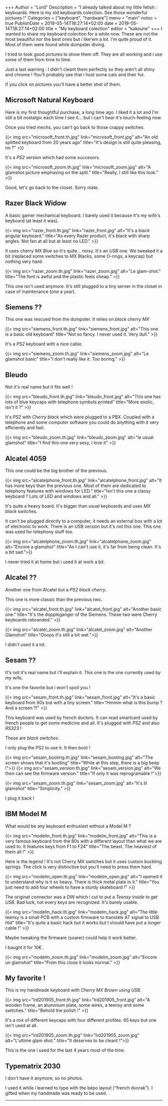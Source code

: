 +++
Author = "Lord"
Description = "I already talked about my little fetish : keyboards. Here is my old keyboards colection. See those wonderful pictures !"
Categories = ["keyboard", "hardware"]
menu = "main"
notoc = true
PublishDate = 2019-05-14T18:27:14+02:00
date = 2019-05-14T18:27:14+02:00
title = "My keyboard colection"
editor = "kakoune"
+++
I wanted to share my keyboard colection for a while now.
These are not the most beautiful nor the best ones but i like'em a lot.
I'm quite proud of it.
Most of them were found while dumpster diving.

I tried to took good pictures to show them off.
They are all working and i use some of them from time to time.

Just a last warning : I didn't cleant them perfectly so they aren't all shiny and chrome !
You'll probably see that i host some cats and their fur.

If you click on pictures you'll have a better shot of them.

## Microsoft Natural Keyboard

Here is my first thoughtful purchase, a long time ago.
I liked it a lot and I'm still a bit nostalgic each time I see it… but i can't bear it's touch-feeling now.

Once you tried mechs, you can't go back to those crappy switches.

{{< img src="microsoft_front.th.jpg" link="microsoft_front.jpg" alt="An old splitted keyboard from 20 years ago" title="It's design is still quite pleasing, no ?"  >}}

It's a *PS2* version which had some succesors.

{{< img src="microsoft_zoom.th.jpg" link="microsoft_zoom.jpg" alt="A glamshot picture emphasing on the split." title="Really, I still like this look." >}}

Good, let's go back to the closet.
Sorry mate.

## Razer Black Widow

A basic gamer mechanical keyboard.
I barely used it because it's my wife's keyboard (at least it was).

{{< img src="razer_front.th.jpg" link="razer_front.jpg" alt="It's a black angular keyboard." title="As every Razer product, it's black with sharp angles. Not fan at all but at least no LED." >}}

It uses cherry *MX Blue* so it's quite… noisy.
It's an *USB* one.
We tweaked it a bit (replaced some switches to MX Blacks, some O-rings, a keycap) but nothing very hard.

{{< img src="razer_zoom.th.jpg" link="razer_zoom.jpg" alt="Le glam-shot." title="The font is awful and the plastic feels cheap." >}}

This one isn't used anymore.
It's still plugged to a tiny server in the closet in case of maintenance (one a year).

## Siemens ??

This one was rescued from the dumpster.
It relies on *black cherry MX*

{{< img src="siemens_front.th.jpg" link="siemens_front.jpg" alt="This one is a basic old keyboard" title="Not so fancy. I never used it. Very dull." >}}

It's a *PS2* keyboard with a nice cable.

{{< img src="siemens_zoom.th.jpg" link="siemens_zoom.jpg" alt="Le glamshot basic" title="I don't really like it. Too boring." >}}

## Bleudo
Not it's real name but it fits well !

{{< img src="bleudo_front.th.jpg" link="bleudo_front.jpg" alt="This one has lots of blue keycaps with telephone symbols printed" title="More exotic, isn't it ?" >}}

It's *PS2* with *Cherry black* which were plugged to a PBX.
Coupled with a telephone and some computer software you could do anything with it very efficiently and fast.

{{< img src="bleudo_zoom.th.jpg" link="bleudo_zoom.jpg" alt="le usual glamshot" title="I find this one very sexy, i love it" >}}

## Alcatel 4059
This one could be the big brother of the previous.

{{< img src="alcatelphone_front.th.jpg" link="alcatelphone_front.jpg" alt="It has more keys than the previous one. Most of them are dedicated to telephony features with windows for LED." title="Isn't this one a classy keyboard ? Lots of LED and windows and all." >}}

It's quite a heavy board.
It's bigger than usual keyboards and uses *MX black* switches.

It can't be plugged directly to a computer, it needs an external box with a lot of electronic to work.
There is an USB version but it's not this one.
This one was used for telephony stuff too.

{{< img src="alcatelphone_zoom.th.jpg" link="alcatelphone_zoom.jpg" alt="Encore a glamshot" title="As I can't use it, it's far from being clean. It's a bit sad.">}}

I never tried it at home but i used it at work a bit.

## Alcatel ??
Another one from Alcatel but a *PS2* *black cherry*.

This one is more classic than the previous two.

{{< img src="alcatel_front.th.jpg" link="alcatel_front.jpg" alt="Another basic one." title="It's the doppleganger of the Siemens. These two were Cherry keyboards rebranded." >}}

{{< img src="alcatel_zoom.th.jpg" link="alcatel_zoom.jpg" alt="Another Glamshot" title="Ooops it's still a bit wet.">}}

I didn't used it a lot.

## Sesam ??
It's not it's real name but i'll explain it.
This one is the one currently used by my wife.

It's one the favorite but i won't spoil you !

{{< img src="sesam_front.th.jpg" link="sesam_front.jpg" alt="It's a basic keyboard from 90s but with a tiny screen." title="Hmmm what is this bump ? And a screen ?!" >}}

This keyboard was used by french doctors.
It can read smartcard used by french people to get some medicine and all.
It's plugged with *PS2* and also *RS323* !

These are *black switches*.

I only plug the PS2 to use it.
It then boot !

{{< img src="sesam_booting.th.jpg" link="sesam_booting.jpg" alt="The screen shows that it's booting" title="While at this step, there is a big beep !">}}
{{< img src="sesam_version.th.jpg" link="sesam_version.jpg" alt="We then can see the firmware version." title="If only it was reprogramable !">}}

{{< img src="sesam_zoom.th.jpg" link="sesam_zoom.jpg" alt="It's lil glamshot" title="Simplicity." >}}

I plug it back !

## IBM Model M
What would be any keyboard enthusiast without a Model M ?

{{< img src="modelm_front.th.jpg" link="modelm_front.jpg" alt="This is a very famous keyboard from the 80s with a different layout than what we are used to. It features keys from F1 to F24" title="The beast. The heaviest of them all !" >}}

Here is the legend !
It's not Cherry MX switches but it uses custom buckling springs.
The click is very distinctive but you'll need to press them hard.

{{< img src="modelm_open.th.jpg" link="modelm_open.jpg" alt="I opened it to understand why is it so heavy. There is thick metal plate in it." title="You just need to add four wheels to have a sturdy skateboard !"  >}}

The originat connector was a *DIN* which i cut to put a *Teensy inside to get USB*.
Bad luck, not every keys are recognized.
It's barely usable.

{{< img src="modelm_hack.th.jpg" link="modelm_hack.jpg" alt="The little teensy is a small PCB with a custom firmware to translate AT signal to USB Hid" title="It's quite a basic hack but it works but I should have put a longer cable !" >}}

Maybe tweaking the firmware (soarer) could help it work better.

I baught it for 10€.

{{< img src="modelm_zoom.th.jpg" link="modelm_zoom.jpg" alt="Encore un glamshot" title="From this close it looks normal." >}}

## My favorite !

This is my handmade keyboard with *Cherry MX Brown* using *USB*.

{{< img src="lrd201905_front.th.jpg" link="lrd201905_front.jpg" alt="A wooden frame, an aluminium plate, some wires, a teensy and some switches." title="Behold the polish !" >}}

It's a mix of different keycaps with four different profiles.
65 keys but one isn't used at all.

{{< img src="lrd201905_zoom.th.jpg" link="lrd201905_zoom.jpg" alt="L'ultime glam shot." title="It deserves to be cleant !">}}

This is the one i used for the last 4 years most of the time.

## Typematrix 2030

I don't have it anymore, so no photos.

I used it while i learned to type with the bépo layout ("french dvorak").
I gifted when my handmade was ready to be used.

---------
